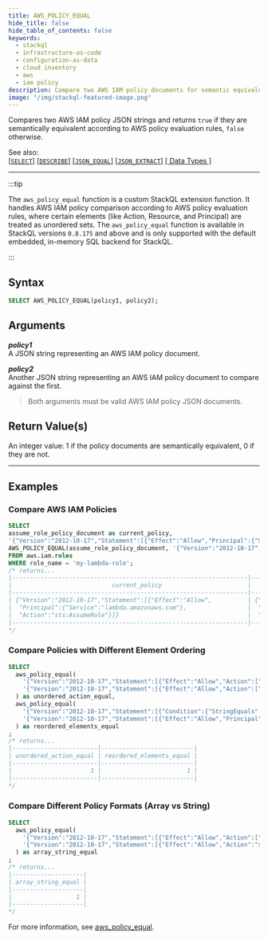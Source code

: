 ```yaml
---
title: AWS_POLICY_EQUAL
hide_title: false
hide_table_of_contents: false
keywords:
  - stackql
  - infrastructure-as-code
  - configuration-as-data
  - cloud inventory
  - aws
  - iam policy
description: Compare two AWS IAM policy documents for semantic equivalence using SQL.
image: "/img/stackql-featured-image.png"
---
```

Compares two AWS IAM policy JSON strings and returns `true` if they are semantically equivalent according to AWS policy evaluation rules, `false` otherwise.

See also:  
[[` SELECT `]](/docs/language-spec/select) [[` DESCRIBE `]](/docs/language-spec/describe) [[` JSON_EQUAL `]](/docs/language-spec/functions/json/json_equal) [[` JSON_EXTRACT `]](/docs/language-spec/functions/json/json_extract) [[ Data Types ]](/docs/language-spec/data-types)

* * * 

:::tip 

The `aws_policy_equal` function is a custom StackQL extension function. It handles AWS IAM policy comparison according to AWS policy evaluation rules, where certain elements (like Action, Resource, and Principal) are treated as unordered sets. The `aws_policy_equal` function is available in StackQL versions `0.8.175` and above and is only supported with the default embedded, in-memory SQL backend for StackQL.

:::

## Syntax

```sql
SELECT AWS_POLICY_EQUAL(policy1, policy2);
```

## Arguments

__*policy1*__  
A JSON string representing an AWS IAM policy document.

__*policy2*__  
Another JSON string representing an AWS IAM policy document to compare against the first.

> Both arguments must be valid AWS IAM policy JSON documents.

## Return Value(s)
An integer value: 1 if the policy documents are semantically equivalent, 0 if they are not.

* * *

## Examples

### Compare AWS IAM Policies

```sql
SELECT 
assume_role_policy_document as current_policy,
'{"Version":"2012-10-17","Statement":[{"Effect":"Allow","Principal":{"Service":"lambda.amazonaws.com"},"Action":"sts:AssumeRole"}]}' as desired_policy,
AWS_POLICY_EQUAL(assume_role_policy_document, '{"Version":"2012-10-17","Statement":[{"Effect":"Allow","Principal":{"Service":"lambda.amazonaws.com"},"Action":"sts:AssumeRole"}]}') as compliant
FROM aws.iam.roles
WHERE role_name = 'my-lambda-role';
/* returns...
|------------------------------------------------------------------|------------------------------------------------------------------|-----------|
|                            current_policy                        |                           desired_policy                         | compliant |
|------------------------------------------------------------------|------------------------------------------------------------------|-----------|
| {"Version":"2012-10-17","Statement":[{"Effect":"Allow",          | {"Version":"2012-10-17","Statement":[{"Effect":"Allow",          |         1 |
|  "Principal":{"Service":"lambda.amazonaws.com"},                 |  "Principal":{"Service":"lambda.amazonaws.com"},                 |           |
|  "Action":"sts:AssumeRole"}]}                                    |  "Action":"sts:AssumeRole"}]}                                    |           |
|------------------------------------------------------------------|------------------------------------------------------------------|-----------|
*/
```

### Compare Policies with Different Element Ordering

```sql
SELECT 
  aws_policy_equal(
    '{"Version":"2012-10-17","Statement":[{"Effect":"Allow","Action":["s3:GetObject","s3:PutObject"],"Resource":"*"}]}',
    '{"Version":"2012-10-17","Statement":[{"Effect":"Allow","Action":["s3:PutObject","s3:GetObject"],"Resource":"*"}]}'
  ) as unordered_action_equal,
  aws_policy_equal(
    '{"Version":"2012-10-17","Statement":[{"Condition":{"StringEquals":{"sts:ExternalId":"0000"}},"Action":"sts:AssumeRole","Effect":"Allow","Principal":{"AWS":"arn:aws:iam::123456789012:role/role1"}}]}',
    '{"Version":"2012-10-17","Statement":[{"Effect":"Allow","Principal":{"AWS":"arn:aws:iam::123456789012:role/role1"},"Action":"sts:AssumeRole","Condition":{"StringEquals":{"sts:ExternalId":"0000"}}}]}'
  ) as reordered_elements_equal
; 
/* returns...
|------------------------|--------------------------|
| unordered_action_equal | reordered_elements_equal |
|------------------------|--------------------------|
|                      1 |                        1 |
|------------------------|--------------------------|
*/
```

### Compare Different Policy Formats (Array vs String)

```sql
SELECT 
  aws_policy_equal(
    '{"Version":"2012-10-17","Statement":[{"Effect":"Allow","Action":["s3:GetObject"],"Resource":"*"}]}',
    '{"Version":"2012-10-17","Statement":[{"Effect":"Allow","Action":"s3:GetObject","Resource":"*"}]}'
  ) as array_string_equal
; 
/* returns...
|--------------------|
| array_string_equal |
|--------------------|
|                  1 |
|--------------------|
*/
```

For more information, see [aws_policy_equal](https://github.com/stackql/sqlite-ext-functions/blob/main/docs/aws_policy_equal.md).